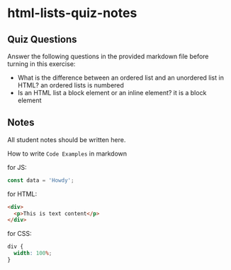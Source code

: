 # html-lists-quiz-notes

## Quiz Questions

Answer the following questions in the provided markdown file before turning in this exercise:

- What is the difference between an ordered list and an unordered list in HTML?
  an ordered lists is numbered
- Is an HTML list a block element or an inline element?
  it is a block element

## Notes

All student notes should be written here.

How to write `Code Examples` in markdown

for JS:

```javascript
const data = 'Howdy';
```

for HTML:

```html
<div>
  <p>This is text content</p>
</div>
```

for CSS:

```css
div {
  width: 100%;
}
```
